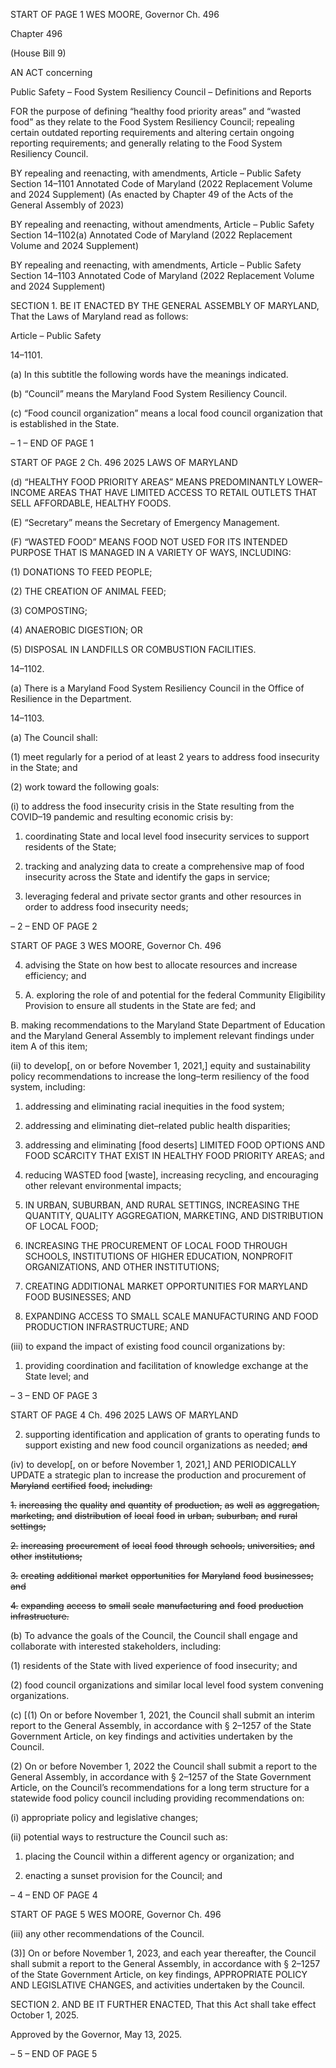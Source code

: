 START OF PAGE 1
WES MOORE, Governor Ch. 496

Chapter 496

(House Bill 9)

AN ACT concerning

Public Safety – Food System Resiliency Council – Definitions and Reports

FOR the purpose of defining “healthy food priority areas” and “wasted food” as they relate
to the Food System Resiliency Council; repealing certain outdated reporting
requirements and altering certain ongoing reporting requirements; and generally
relating to the Food System Resiliency Council.

BY repealing and reenacting, with amendments,
Article – Public Safety
Section 14–1101
Annotated Code of Maryland
(2022 Replacement Volume and 2024 Supplement)
(As enacted by Chapter 49 of the Acts of the General Assembly of 2023)

BY repealing and reenacting, without amendments,
Article – Public Safety
Section 14–1102(a)
Annotated Code of Maryland
(2022 Replacement Volume and 2024 Supplement)

BY repealing and reenacting, with amendments,
Article – Public Safety
Section 14–1103
Annotated Code of Maryland
(2022 Replacement Volume and 2024 Supplement)

SECTION 1. BE IT ENACTED BY THE GENERAL ASSEMBLY OF MARYLAND,
That the Laws of Maryland read as follows:

Article – Public Safety

14–1101.

(a) In this subtitle the following words have the meanings indicated.

(b) “Council” means the Maryland Food System Resiliency Council.

(c) “Food council organization” means a local food council organization that is
established in the State.

– 1 –
END OF PAGE 1

START OF PAGE 2
Ch. 496 2025 LAWS OF MARYLAND

(d) “HEALTHY FOOD PRIORITY AREAS” MEANS PREDOMINANTLY
LOWER–INCOME AREAS THAT HAVE LIMITED ACCESS TO RETAIL OUTLETS THAT
SELL AFFORDABLE, HEALTHY FOODS.

(E) “Secretary” means the Secretary of Emergency Management.

(F) “WASTED FOOD” MEANS FOOD NOT USED FOR ITS INTENDED PURPOSE
THAT IS MANAGED IN A VARIETY OF WAYS, INCLUDING:

(1) DONATIONS TO FEED PEOPLE;

(2) THE CREATION OF ANIMAL FEED;

(3) COMPOSTING;

(4) ANAEROBIC DIGESTION; OR

(5) DISPOSAL IN LANDFILLS OR COMBUSTION FACILITIES.

14–1102.

(a) There is a Maryland Food System Resiliency Council in the Office of Resilience
in the Department.

14–1103.

(a) The Council shall:

(1) meet regularly for a period of at least 2 years to address food insecurity
in the State; and

(2) work toward the following goals:

(i) to address the food insecurity crisis in the State resulting from
the COVID–19 pandemic and resulting economic crisis by:

1. coordinating State and local level food insecurity services
to support residents of the State;

2. tracking and analyzing data to create a comprehensive
map of food insecurity across the State and identify the gaps in service;

3. leveraging federal and private sector grants and other
resources in order to address food insecurity needs;

– 2 –
END OF PAGE 2

START OF PAGE 3
WES MOORE, Governor Ch. 496

4. advising the State on how best to allocate resources and
increase efficiency; and

5. A. exploring the role of and potential for the federal
Community Eligibility Provision to ensure all students in the State are fed; and

B. making recommendations to the Maryland State
Department of Education and the Maryland General Assembly to implement relevant
findings under item A of this item;

(ii) to develop[, on or before November 1, 2021,] equity and
sustainability policy recommendations to increase the long–term resiliency of the food
system, including:

1. addressing and eliminating racial inequities in the food
system;

2. addressing and eliminating diet–related public health
disparities;

3. addressing and eliminating [food deserts] LIMITED FOOD
OPTIONS AND FOOD SCARCITY THAT EXIST IN HEALTHY FOOD PRIORITY AREAS; and

4. reducing WASTED food [waste], increasing recycling, and
encouraging other relevant environmental impacts;

5. IN URBAN, SUBURBAN, AND RURAL SETTINGS,
INCREASING THE QUANTITY, QUALITY AGGREGATION, MARKETING, AND
DISTRIBUTION OF LOCAL FOOD;

6. INCREASING THE PROCUREMENT OF LOCAL FOOD
THROUGH SCHOOLS, INSTITUTIONS OF HIGHER EDUCATION, NONPROFIT
ORGANIZATIONS, AND OTHER INSTITUTIONS;

7. CREATING ADDITIONAL MARKET OPPORTUNITIES
FOR MARYLAND FOOD BUSINESSES; AND

8. EXPANDING ACCESS TO SMALL SCALE
MANUFACTURING AND FOOD PRODUCTION INFRASTRUCTURE; AND

(iii) to expand the impact of existing food council organizations by:

1. providing coordination and facilitation of knowledge
exchange at the State level; and

– 3 –
END OF PAGE 3

START OF PAGE 4
Ch. 496 2025 LAWS OF MARYLAND

2. supporting identification and application of grants to
operating funds to support existing and new food council organizations as needed; ~~and~~

(iv) to develop[, on or before November 1, 2021,] AND
PERIODICALLY UPDATE a strategic plan to increase the production and procurement of
~~Maryland~~ ~~certified~~ ~~food,~~ ~~including:~~

~~1.~~ ~~increasing~~ ~~the~~ ~~quality~~ ~~and~~ ~~quantity~~ ~~of~~ ~~production,~~ ~~as~~ ~~well~~
~~as~~ ~~aggregation,~~ ~~marketing,~~ ~~and~~ ~~distribution~~ ~~of~~ ~~local~~ ~~food~~ ~~in~~ ~~urban,~~ ~~suburban,~~ ~~and~~ ~~rural~~
~~settings;~~

~~2.~~ ~~increasing~~ ~~procurement~~ ~~of~~ ~~local~~ ~~food~~ ~~through~~ ~~schools,~~
~~universities,~~ ~~and~~ ~~other~~ ~~institutions;~~

~~3.~~ ~~creating~~ ~~additional~~ ~~market~~ ~~opportunities~~ ~~for~~ ~~Maryland~~
~~food~~ ~~businesses;~~ ~~and~~

~~4.~~ ~~expanding~~ ~~access~~ ~~to~~ ~~small~~ ~~scale~~ ~~manufacturing~~ ~~and~~ ~~food~~
~~production~~ ~~infrastructure.~~

(b) To advance the goals of the Council, the Council shall engage and collaborate
with interested stakeholders, including:

(1) residents of the State with lived experience of food insecurity; and

(2) food council organizations and similar local level food system convening
organizations.

(c) [(1) On or before November 1, 2021, the Council shall submit an interim
report to the General Assembly, in accordance with § 2–1257 of the State Government
Article, on key findings and activities undertaken by the Council.

(2) On or before November 1, 2022 the Council shall submit a report to the
General Assembly, in accordance with § 2–1257 of the State Government Article, on the
Council’s recommendations for a long term structure for a statewide food policy council
including providing recommendations on:

(i) appropriate policy and legislative changes;

(ii) potential ways to restructure the Council such as:

1. placing the Council within a different agency or
organization; and

2. enacting a sunset provision for the Council; and

– 4 –
END OF PAGE 4

START OF PAGE 5
WES MOORE, Governor Ch. 496

(iii) any other recommendations of the Council.

(3)] On or before November 1, 2023, and each year thereafter, the Council
shall submit a report to the General Assembly, in accordance with § 2–1257 of the State
Government Article, on key findings, APPROPRIATE POLICY AND LEGISLATIVE
CHANGES, and activities undertaken by the Council.

SECTION 2. AND BE IT FURTHER ENACTED, That this Act shall take effect
October 1, 2025.

Approved by the Governor, May 13, 2025.

– 5 –
END OF PAGE 5
